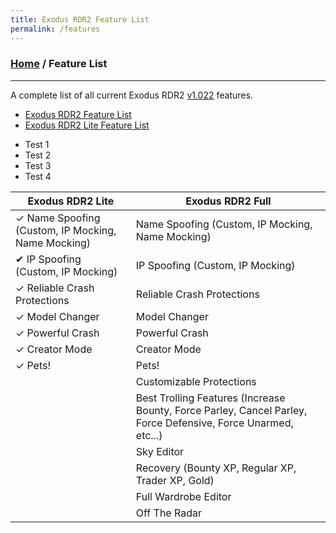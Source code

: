 ```yaml
---
title: Exodus RDR2 Feature List
permalink: /features
---
```

### [Home](/) / Feature List
---
A complete list of all current Exodus RDR2 [v1.022](changelogs/1022) features.

- [Exodus RDR2 Feature List](features/full)
- [Exodus RDR2 Lite Feature List](features/lite)



<ul class="no-bullet check-list">
  <li>
    Test 1
  </li>
  <li>
    Test 2
  </li>
  <li>
    Test 3
  </li>
  <li>
    Test 4
  </li>
</ul>



| Exodus RDR2 Lite                                  | Exodus RDR2 Full                                  |
| ------------------------------------------------- | ------------------------------------------------- |
| &#10003; Name Spoofing (Custom, IP Mocking, Name Mocking) | Name Spoofing (Custom, IP Mocking, Name Mocking)
| &#10004; IP Spoofing (Custom, IP Mocking)                 | IP Spoofing (Custom, IP Mocking)
| &#10003; Reliable Crash Protections                       | Reliable Crash Protections
| &#10003; Model Changer                                    | Model Changer
| &#10003; Powerful Crash                                   | Powerful Crash
| &#10003; Creator Mode                                     | Creator Mode
| &#10003; Pets!                                            | Pets!
|                                                   | Customizable Protections
|                                                   | Best Trolling Features (Increase Bounty, Force Parley, Cancel Parley, Force Defensive, Force Unarmed, etc...)
|                                                   | Sky Editor
|                                                   | Recovery (Bounty XP, Regular XP, Trader XP, Gold)
|                                                   | Full Wardrobe Editor
|                                                   | Off The Radar
